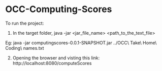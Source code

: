 # OCC-Computing-Scores
To run the project:
1) In the target folder,
  java -jar <jar_file_name> <path_to_the_text_file>
  
  Eg: java -jar computingscores-0.0.1-SNAPSHOT.jar ../OCC\ Take\ Home\ Coding\ names.txt
  
2) Opening the browser and visting this link:
  http://localhost:8080/computeScores

